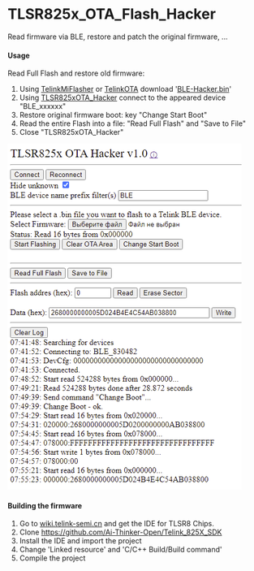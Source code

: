 # TLSR825x_OTA_Flash_Hacker
Read firmware via BLE, restore and patch the original firmware, ... 

#### Usage 

Read Full Flash and restore old firmware:

1. Using [TelinkMiFlasher](https://pvvx.github.io/ATC_MiThermometer/TelinkMiFlasher.html) or [TelinkOTA](https://pvvx.github.io/ATC_MiThermometer/TelinkOTA.html) download '[BLE-Hacker.bin](https://github.com/pvvx/TLSR825x_OTA_Flash_Hacker/raw/main/BLE-Hacker.bin)'
2. Using [TLSR825xOTA_Hacker](https://pvvx.github.io/CGPR1/TLSR825xOTA_Hacker.html) connect to the appeared device "BLE_xxxxxx"
3. Restore original firmware boot: key "Change Start Boot"
4. Read the entire Flash into a file: "Read Full Flash" and "Save to File"
5. Close "TLSR825xOTA_Hacker"

![png](https://github.com/pvvx/TLSR825x_OTA_Flash_Hacker/blob/main/work.png)

#### Building the firmware

1. Go to [wiki.telink-semi.cn](http://wiki.telink-semi.cn/wiki/IDE-and-Tools/IDE-for-TLSR8-Chips/) and get the IDE for TLSR8 Chips.
2. Clone https://github.com/Ai-Thinker-Open/Telink_825X_SDK
3. Install the IDE and import the project
4. Change 'Linked resource' and 'C/C++ Build/Build command' 
5. Compile the project

